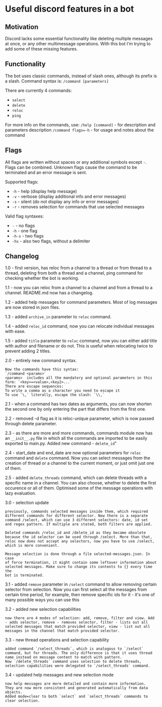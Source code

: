 # Useful discord features in a bot

## Motivation

Discord lacks some essential functionality like deleting multiple messages at once, or any other multimessage operations.
With this bot I'm trying to add some of these missing features.

## Functionality

The bot uses classic commands, instead of slash ones, although its prefix is a slash.
Command syntax is:
`/command [parameters]`

There are currently 4 commands:

- `select`
- `delete`
- `reloc`
- `ping`

For more info on the commands, use:
`/help [command]` - for description and parameters description
`/command flags=-h` - for usage and notes about the command

## Flags

All flags are written without spaces or any additional symbols except `-`. Flags can be combined. Unknown flags cause the command to be terminated and an error message is sent.

Supported flags:

- `-h` - help (display help message)
- `-v` - verbose (display additional info and error messages)
- `-s` - silent (do not display any info or error messages)
- `-r` - removes selection for commands that use selected messages

Valid flag syntaxes:

- `-` - no flags
- `-h` - one flag
- `-h-s` - two flags
- `-hs` - also two flags, without a delimiter

## Changelog

1.0 - first version, has reloc from a channel to a thread or from thread to a thread, deleting from both a thread and a channel, ping command for checking whether the bot is working.

1.1 - now you can reloc from a channel to a channel and from a thread to a channel. README.md now has a changelog.

1.2 - added help messages for command parameters. Most of log messages are now stored in json files.

1.3 - added `archive_in` parameter to `reloc` command.

1.4 - added `reloc_id` command, now you can relocate individual messages with ease.

1.5 - added `title` parameter to `reloc` command, now you can either add title with author and filename or do not. This is useful when relocating twice to prevent adding 2 titles.

2.0 - entirely new command syntax.

    Now the commands have this syntax:
    `/command <params>`
    <params>  includes all the mandatory and optional parameters in this
    form: `<key>=<value>,<key2>...`
    There are escape sequences:
    To write a comma as a character you need to escape it     
    To use `\,` literally, escape the slash: `\\,`

2.1 - when a command has two dates as arguments, you can now shorten the second one by only entering the part that differs from the first one.

2.2 - removed -d flag as it is reloc-unique parameter, which is
now passed through delete parameter.

2.3 - as there are more and more commands, commands module now has an `__init__.py` file in which all the commands are imported to be easily exported to main.py. Added new command - `delete_id`"

2.4 - start_date and end_date are now optional parameters for `reloc` command and `delete` command. Now you can select messages from the creation of thread or a channel to the current moment, or just omit just one of them.

2.5 - added `delete_threads` command, which can delete threads with a specific name in a channel. You can also choose, whether to delete the first occurence or all of them. Optimised some of the message operations with lazy evaluation.

3.0 - selection update

    previously, commands selected messages inside them, which required
    different commands for different selector. Now there is a separate
    command /select, which can use 3 different selectors: date, id set
    and regex pattern. If multiple are stated, both filters are applied.

    Deleted commands /reloc_id and /delete_id as they became obsolete
    because the id selector can be used through /select. More than that,
    reloc now does not accept any selectors, now you have to use /select,
    which is more convenient.

    Message selection is done through a file selected-messages.json. In case
    of force termination, it might contain some leftover information about
    selected messages. Make sure to change its contents to {} every time the
    bot is terminated.

3.1 - added `remove` parameter in `/select` command to allow removing certain selector from selection. Now you can first select all the messages from certain time period, for example, then remove specific ids for it - it's one of many possible ways you can use this

3.2 - added new selection capabilities

    now there are 4 modes of selection: add, remove, filter and view. Add - adds selector, remove - removes selector, filter - lists out all selected messages that match provided selector, view - list out all messages in the channel that match provided selector.

3.3 - new thread operations and selection capability

    added command `/select_threads`, which is analogous to `/select` command, but for threads. The only difference is that it uses thread name instead on message content to match with pattern.
    Now `/delete_threads` command uses selection to delete threads, selection capabilities were delegated to `/select_threads` command.

3.4 - updated help messages and new selection mode

    now help messages are more detailed and contain more information.
    They are now more consistent and generated automatically from data objects.
    Added mode=clear to both `select` and `select_threads` commands to clear selection.
